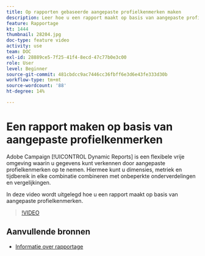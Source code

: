 ```yaml
---
title: Op rapporten gebaseerde aangepaste profielkenmerken maken
description: Leer hoe u een rapport maakt op basis van aangepaste profielkenmerken.
feature: Rapportage
kt: 1444
thumbnail: 28204.jpg
doc-type: feature video
activity: use
team: DOC
exl-id: 28889ce5-7f25-41f4-8ecd-47c77b0e3c00
role: User
level: Beginner
source-git-commit: 481cbdcc9ac7446cc36fbff6e3d6e43fe333d30b
workflow-type: tm+mt
source-wordcount: '88'
ht-degree: 14%

---
```


# Een rapport maken op basis van aangepaste profielkenmerken

Adobe Campaign [!UICONTROL Dynamic Reports] is een flexibele vrije omgeving waarin u gegevens kunt verkennen door aangepaste profielkenmerken op te nemen. Hiermee kunt u dimensies, metriek en tijdbereik in elke combinatie combineren met onbeperkte onderverdelingen en vergelijkingen.

In deze video wordt uitgelegd hoe u een rapport maakt op basis van aangepaste profielkenmerken.

>[!VIDEO](https://video.tv.adobe.com/v/28204?quality=12)

## Aanvullende bronnen

* [Informatie over rapportage](https://experienceleague.adobe.com/docs/campaign-standard/using/reporting/about-reporting/about-dynamic-reports.html?lang=en)

